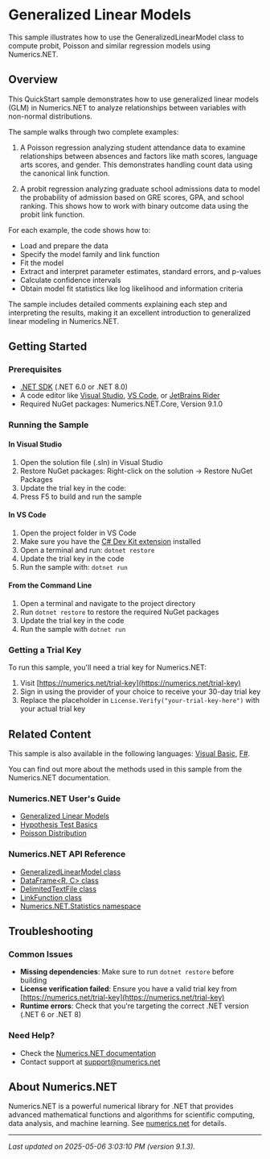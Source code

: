 # Generalized Linear Models

This sample illustrates how to use the GeneralizedLinearModel class to compute probit, Poisson and similar regression models using Numerics.NET.

## Overview

This QuickStart sample demonstrates how to use generalized linear models (GLM) in Numerics.NET to analyze 
relationships between variables with non-normal distributions.

The sample walks through two complete examples:

1. A Poisson regression analyzing student attendance data to examine relationships between absences and 
factors like math scores, language arts scores, and gender. This demonstrates handling count data using 
the canonical link function.

2. A probit regression analyzing graduate school admissions data to model the probability of admission 
based on GRE scores, GPA, and school ranking. This shows how to work with binary outcome data using 
the probit link function.

For each example, the code shows how to:
- Load and prepare the data
- Specify the model family and link function 
- Fit the model
- Extract and interpret parameter estimates, standard errors, and p-values
- Calculate confidence intervals
- Obtain model fit statistics like log likelihood and information criteria

The sample includes detailed comments explaining each step and interpreting the results, making it an
excellent introduction to generalized linear modeling in Numerics.NET.


## Getting Started

### Prerequisites

- [.NET SDK](https://dotnet.microsoft.com/download) (.NET 6.0 or .NET 8.0)
- A code editor like [Visual Studio](https://visualstudio.microsoft.com/), [VS Code](https://code.visualstudio.com/), or [JetBrains Rider](https://www.jetbrains.com/rider/)
- Required NuGet packages: Numerics.NET.Core, Version 9.1.0

### Running the Sample

#### In Visual Studio
1. Open the solution file (.sln) in Visual Studio
2. Restore NuGet packages: Right-click on the solution → Restore NuGet Packages
3. Update the trial key in the code:
4. Press F5 to build and run the sample

#### In VS Code

1. Open the project folder in VS Code
2. Make sure you have the [C# Dev Kit extension](https://marketplace.visualstudio.com/items?itemName=ms-dotnettools.csdevkit) installed
3. Open a terminal and run: `dotnet restore`
4. Update the trial key in the code 
5. Run the sample with: `dotnet run`

#### From the Command Line

1. Open a terminal and navigate to the project directory
2. Run `dotnet restore` to restore the required NuGet packages
3. Update the trial key in the code
4. Run the sample with `dotnet run`

### Getting a Trial Key

To run this sample, you'll need a trial key for Numerics.NET:

1. Visit [https://numerics.net/trial-key](https://numerics.net/trial-key)
2. Sign in using the provider of your choice to receive your 30-day trial key
3. Replace the placeholder in `License.Verify("your-trial-key-here")` with your actual trial key

## Related Content

This sample is also available in the following languages: 
[Visual Basic](https://github.com/NumericsDotNet/quickstart-visualbasic/tree/net8.0/statistics/regression-analysis/generalized-linear-models), [F#](https://github.com/NumericsDotNet/quickstart-fsharp/tree/net8.0/statistics/regression-analysis/generalized-linear-models).

You can find out more about the methods used in this sample from the Numerics.NET documentation.

### Numerics.NET User's Guide

- [Generalized Linear Models](https://numerics.net/documentation/latest/statistics/regression-analysis/generalized-linear-models)
- [Hypothesis Test Basics](https://numerics.net/documentation/latest/statistics/hypothesis-tests/hypothesis-test-basics)
- [Poisson Distribution](https://numerics.net/documentation/latest/statistics/discrete-distributions/poisson-distribution)

### Numerics.NET API Reference

- [GeneralizedLinearModel class](https://numerics.net/documentation/latest/reference/numerics.net.statistics.generalizedlinearmodel)
- [DataFrame&lt;R, C&gt; class](https://numerics.net/documentation/latest/reference/numerics.net.dataanalysis.dataframe-2)
- [DelimitedTextFile class](https://numerics.net/documentation/latest/reference/numerics.net.data.text.delimitedtextfile)
- [LinkFunction class](https://numerics.net/documentation/latest/reference/numerics.net.statistics.linkfunction)
- [Numerics.NET.Statistics namespace](https://numerics.net/documentation/latest/reference/numerics.net.statistics)


## Troubleshooting

### Common Issues

- **Missing dependencies**: Make sure to run `dotnet restore` before building
- **License verification failed**: Ensure you have a valid trial key from [https://numerics.net/trial-key](https://numerics.net/trial-key)
- **Runtime errors**: Check that you're targeting the correct .NET version (.NET 6 or .NET 8)

### Need Help?

- Check the [Numerics.NET documentation](https://numerics.net/documentation/)
- Contact support at [support@numerics.net](mailto:support@numerics.net?subject=GeneralizedLinearModels%20QuickStart%20Sample%20%28C%23%29)

## About Numerics.NET

Numerics.NET is a powerful numerical library for .NET that provides advanced mathematical 
functions and algorithms for scientific computing, data analysis, and machine learning.
See [numerics.net](https://numerics.net) for details.

---

_Last updated on 2025-05-06 3:03:10 PM (version 9.1.3)._
